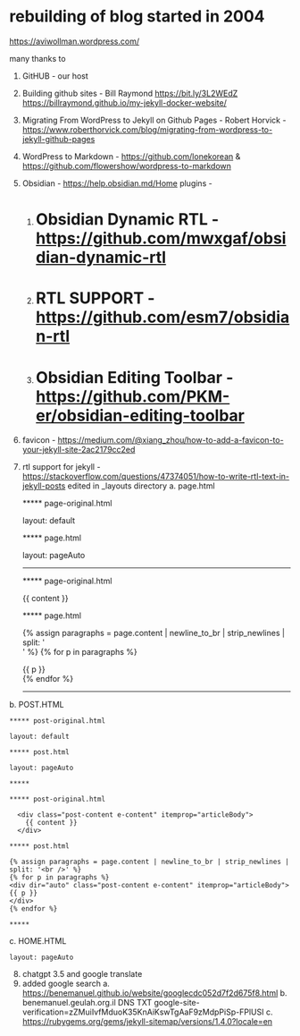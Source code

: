 # rebuilding of blog started in 2004
https://aviwollman.wordpress.com/

many thanks to
1.  GitHUB - our host
2. Building github sites - Bill Raymond
https://bit.ly/3L2WEdZ
https://billraymond.github.io/my-jekyll-docker-website/
3. Migrating From WordPress to Jekyll on Github Pages - Robert Horvick - https://www.roberthorvick.com/blog/migrating-from-wordpress-to-jekyll-github-pages
4. WordPress to Markdown - https://github.com/lonekorean & https://github.com/flowershow/wordpress-to-markdown
5. Obsidian - https://help.obsidian.md/Home
	plugins -
	1. # Obsidian Dynamic RTL - https://github.com/mwxgaf/obsidian-dynamic-rtl
	2. # RTL SUPPORT - https://github.com/esm7/obsidian-rtl
	3.  # Obsidian Editing Toolbar - https://github.com/PKM-er/obsidian-editing-toolbar
6. favicon - https://medium.com/@xiang_zhou/how-to-add-a-favicon-to-your-jekyll-site-2ac2179cc2ed
7. rtl support for jekyll - https://stackoverflow.com/questions/47374051/how-to-write-rtl-text-in-jekyll-posts edited in _layouts directory
 a. page.html
 
    ***** page-original.html
	
    layout: default
	
    ***** page.html
	
    layout: pageAuto
	
    *****
    
    ***** page-original.html
    
      <div class="post-content">
        {{ content }}
      </div>
    
    ***** page.html
    
    {% assign paragraphs = page.content | newline_to_br | strip_newlines | split: '<br />' %}
    {% for p in paragraphs %}
    <div dir="auto">
    {{ p }}
    </div>
    {% endfor %}
    
    *****
    
 b. POST.HTML
        
    ***** post-original.html

    layout: default

    ***** post.html

    layout: pageAuto

    *****
    
    ***** post-original.html
    
      <div class="post-content e-content" itemprop="articleBody">
        {{ content }}
      </div>
    
    ***** post.html
    
    {% assign paragraphs = page.content | newline_to_br | strip_newlines | split: '<br />' %}
    {% for p in paragraphs %}
    <div dir="auto" class="post-content e-content" itemprop="articleBody">
    {{ p }}
    </div>
    {% endfor %} 
    
    *****

 c. HOME.HTML
 
    layout: pageAuto
    
8.  chatgpt 3.5 and google translate
9.  added google search 
a. https://benemanuel.github.io/website/googlecdc052d7f2d675f8.html
b. benemanuel.geulah.org.il DNS TXT google-site-verification=zZMuiIvfMduoK35KnAiKswTgAaF9zMdpPiSp-FPlUSI
c. https://rubygems.org/gems/jekyll-sitemap/versions/1.4.0?locale=en